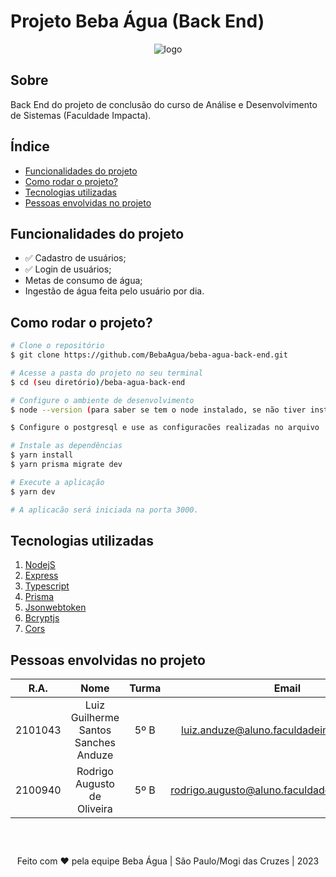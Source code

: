 # Projeto Beba Água (Back End)

<div align="center">

![logo](https://user-images.githubusercontent.com/128413495/231575770-83ec8a17-f6e0-40d7-b5b8-d0e1eb823dbc.jpg)

</div>

## Sobre

Back End do projeto de conclusão do curso de Análise e Desenvolvimento de Sistemas (Faculdade Impacta).

## Índice

- <a href="#functionality">Funcionalidades do projeto</a>
- <a href="#run">Como rodar o projeto?</a>
- <a href="#technology">Tecnologias utilizadas</a>
- <a href="#persons">Pessoas envolvidas no projeto</a>

<a id="functionality"></a>

## Funcionalidades do projeto

- ✅ Cadastro de usuários;
- ✅ Login de usuários;
- Metas de consumo de água;
- Ingestão de água feita pelo usuário por dia.

<a id="run"></a>

## Como rodar o projeto?

```bash
# Clone o repositório
$ git clone https://github.com/BebaAgua/beba-agua-back-end.git

# Acesse a pasta do projeto no seu terminal
$ cd (seu diretório)/beba-agua-back-end

# Configure o ambiente de desenvolvimento
$ node --version (para saber se tem o node instalado, se não tiver instalado entre no site: https://nodejs.org/en)

$ Configure o postgresql e use as configuracões realizadas no arquivo .env(disponível no projeto)

# Instale as dependências
$ yarn install
$ yarn prisma migrate dev

# Execute a aplicação
$ yarn dev

# A aplicacão será iniciada na porta 3000.
```

<a id="technology"></a>

## Tecnologias utilizadas

1. [NodejS](https://nodejs.org/en)
2. [Express](https://expressjs.com/)
3. [Typescript](https://www.typescriptlang.org/)
4. [Prisma](https://www.prisma.io/)
5. [Jsonwebtoken](https://jwt.io/)
6. [Bcryptjs](https://github.com/dcodeIO/bcrypt.js)
7. [Cors](https://github.com/expressjs/cors#readme)

<a id="persons"></a>

## Pessoas envolvidas no projeto

|  R.A.   |                 Nome                 | Turma |                     Email                     |
| :-----: | :----------------------------------: | :---: | :-------------------------------------------: |
| 2101043 | Luiz Guilherme Santos Sanches Anduze | 5º B  |   luiz.anduze@aluno.faculdadeimpacta.com.br   |
| 2100940 |     Rodrigo Augusto de Oliveira      | 5º B  | rodrigo.augusto@aluno.faculdadeimpacta.com.br |

<div style="text-align:center; margin-top:60px;">Feito com ❤ pela equipe Beba Água | São Paulo/Mogi das Cruzes | 2023</div>
